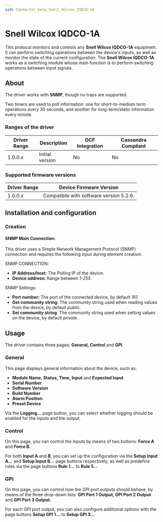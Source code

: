 ```yaml
---
uid: Connector_help_Snell_Wilcox_IQDCO-1A
---
```


# Snell Wilcox IQDCO-1A

This protocol monitors and controls any **Snell Wilcox IQDCO-1A** equipment. It can perform switching operations between the device's inputs, as well as monitor the state of the current configuration. The **Snell Wilcox IQDCO-1A** works as a switching module whose main function is to perform switching operations between input signals.

## About

The driver works with **SNMP**, though no traps are supported.

Two timers are used to poll information: one for short-to-medium term operations every 30 seconds, and another for long-term/static information every minute.

### Ranges of the driver

| **Driver Range** | **Description** | **DCF Integration** | **Cassandra Compliant** |
|------------------|-----------------|---------------------|-------------------------|
| 1.0.0.x          | Initial version | No                  | No                      |

### Supported firmware versions

| **Driver Range** | **Device Firmware Version**             |
|------------------|-----------------------------------------|
| 1.0.0.x          | Compatible with software version 5.2.6. |

## Installation and configuration

### Creation

#### SNMP Main Connection:

This driver uses a Simple Network Management Protocol (SNMP) connection and requires the following input during element creation:

SNMP CONNECTION:

- **IP Address/host:** The Polling IP of the device.
- **Device address:** Range between *1-255*.

SNMP Settings:

- **Port number:** The port of the connected device, by default *161*.
- **Get community string**: The community string used when reading values from the device, by default *public*.
- **Set community string**: The community string used when setting values on the device, by default *private*.

## Usage

The driver contains three pages: **General, Control** and **GPI**.

### General

This page displays general information about the device, such as:

- **Module Name, Status, Time, Input** and **Expected Input**
- **Serial Number**
- **Software Version**
- **Build Number**
- **Alarm Position**
- **Preset Device**

Via the **Logging...** page button, you can select whether logging should be enabled for the inputs and the output.

### Control

On this page, you can control the inputs by means of two buttons: **Force A** and **Force B.**

For both **Input A** and **B**, you can set up the configuration via the **Setup Input A...** and **Setup Input B...** page buttons respectively, as well as predefine rules via the page buttons **Rule 1...** to **Rule 5...**

### GPI

On this page, you can control how the GPI port outputs should behave, by means of the three drop-down lists: **GPI Port 1 Output, GPI Port 2 Output** and **GPI Port 3 Output.**

For each GPI port output, you can also configure additional options with the page buttons **Setup GPI 1...** to **Setup GPI 3...**
